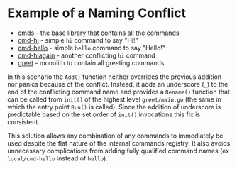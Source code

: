 # Example of a Naming Conflict

* [cmds](cmds) - the base library that contains all the commands
* [cmd-hi](hi) - simple `hi` command to say "Hi!"
* [cmd-hello](hello) - simple `hello` command to say "Hello!"
* [cmd-hiagain](hiagain) - another conflicting `hi` command
* [greet](greet) - monolith to contain all greeting commands

In this scenario the `Add()` function neither overrides the previous
addition nor panics because of the conflict. Instead, it adds an
underscore (`_`) to the end of the conflicting command name and provides
a `Rename()` function that can be called from `init()` of the highest
level `greet/main.go` (the same in which the entry point `Run()` is
called). Since the addition of underscore is predictable based on the
set order of `init()` invocations this fix is consistent.

This solution allows any combination of any commands to immediately be
used despite the flat nature of the internal commands registry. It also
avoids unnecessary complications from adding fully qualified command
names (ex `local/cmd-hello` instead of `hello`).

